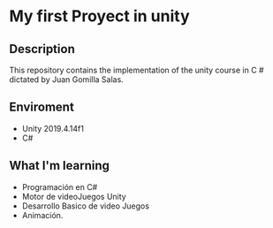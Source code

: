 # My first Proyect in unity

## Description

This repository contains the implementation of the unity course in C # dictated by Juan Gomilla Salas.

## Enviroment

- Unity 2019.4.14f1
- C#

## What I'm learning

- Programación en C# 
- Motor de videoJuegos Unity
- Desarrollo Basico de video Juegos
- Animación.
